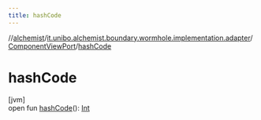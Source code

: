 ```yaml
---
title: hashCode
---
```

//[alchemist](../../../index.html)/[it.unibo.alchemist.boundary.wormhole.implementation.adapter](../index.html)/[ComponentViewPort](index.html)/[hashCode](hash-code.html)



# hashCode



[jvm]\
open fun [hashCode](hash-code.html)(): [Int](https://kotlinlang.org/api/latest/jvm/stdlib/kotlin/-int/index.html)




